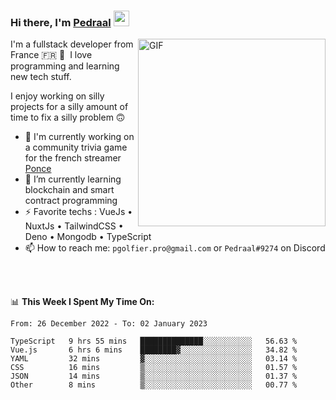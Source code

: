 ### Hi there, I'm <a href="https://pedraal.dev" target="_blank">Pedraal</a> <img src="https://media.giphy.com/media/hvRJCLFzcasrR4ia7z/giphy.gif" width="25px">
<img align="right" alt="GIF" src="https://pedraal.dev/avatar.png" width="300" height="300" />

I'm a fullstack developer from France 🇫🇷 🥖 &nbsp;I love programming and learning new
tech stuff.

I enjoy working on silly projects for a silly amount of time to fix a silly problem 🙃

- 🔭  I'm currently working on a community trivia game for the french streamer <a href="https://twitch.tv/ponce" target="_blank">Ponce</a>
- 🌱 I’m currently learning blockchain and smart contract programming
- ⚡ Favorite techs : VueJs &bull; NuxtJs &bull; TailwindCSS &bull; Deno &bull; Mongodb &bull; TypeScript
- 📫 How to reach me: `pgolfier.pro@gmail.com` or `Pedraal#9274` on Discord

<br>
<br>

📊 **This Week I Spent My Time On:**
<!--START_SECTION:waka-->

```text
From: 26 December 2022 - To: 02 January 2023

TypeScript   9 hrs 55 mins   ██████████████░░░░░░░░░░░   56.63 %
Vue.js       6 hrs 6 mins    ████████▓░░░░░░░░░░░░░░░░   34.82 %
YAML         32 mins         ▓░░░░░░░░░░░░░░░░░░░░░░░░   03.14 %
CSS          16 mins         ▒░░░░░░░░░░░░░░░░░░░░░░░░   01.57 %
JSON         14 mins         ▒░░░░░░░░░░░░░░░░░░░░░░░░   01.37 %
Other        8 mins          ▒░░░░░░░░░░░░░░░░░░░░░░░░   00.77 %
```

<!--END_SECTION:waka-->
